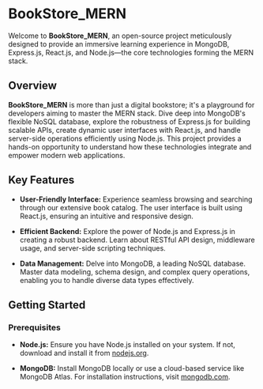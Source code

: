 # BookStore_MERN

Welcome to **BookStore_MERN**, an open-source project meticulously designed to provide an immersive learning experience in MongoDB, Express.js, React.js, and Node.js—the core technologies forming the MERN stack.

## Overview

**BookStore_MERN** is more than just a digital bookstore; it's a playground for developers aiming to master the MERN stack. Dive deep into MongoDB's flexible NoSQL database, explore the robustness of Express.js for building scalable APIs, create dynamic user interfaces with React.js, and handle server-side operations efficiently using Node.js. This project provides a hands-on opportunity to understand how these technologies integrate and empower modern web applications.

## Key Features

- **User-Friendly Interface:** Experience seamless browsing and searching through our extensive book catalog. The user interface is built using React.js, ensuring an intuitive and responsive design.

- **Efficient Backend:** Explore the power of Node.js and Express.js in creating a robust backend. Learn about RESTful API design, middleware usage, and server-side scripting techniques.

- **Data Management:** Delve into MongoDB, a leading NoSQL database. Master data modeling, schema design, and complex query operations, enabling you to handle diverse data types effectively.


## Getting Started

### Prerequisites

- **Node.js:** Ensure you have Node.js installed on your system. If not, download and install it from [nodejs.org](https://nodejs.org/).

- **MongoDB:** Install MongoDB locally or use a cloud-based service like MongoDB Atlas. For installation instructions, visit [mongodb.com](https://www.mongodb.com/).


